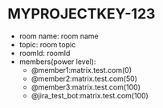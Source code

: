 # MYPROJECTKEY-123
* room name: room name
* topic: room topic
* roomId: roomId
* members(power level):
    - @member1:matrix.test.com(0)
    - @member2:matrix.test.com(50)
    - @member3:matrix.test.com(100)
    - @jira_test_bot:matrix.test.com(100)
